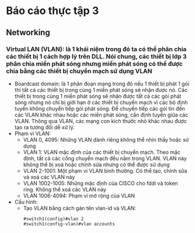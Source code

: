 # Báo cáo thực tập 3
## Networking
### Virtual LAN (VLAN): là 1 khái niệm trong đó ta có thể phân chia các thiết bị 1 cách hợp lý trên DLL. Nói chung, các thiết bị lớp 3 phân chia miền phát sóng nhưng miền phát sóng có thể được chia bằng các thiết bị chuyển mạch sử dụng VLAN
- Boardcast domain: là 1 phân đoạn mạng trong đó nếu 1 thiết bị phát 1 gói thì tất cả các thiết bị trong cùng 1 miền phát sóng sẽ nhận được nó. Các thiết bị trong cùng 1 miền phát sóng sẽ nhận được tất cả các gói phát sóng nhưng nó chỉ bị giới hạn ở các thiết bị chuyển mạch vì các bộ định tuyến không chuyển tiếp gói phát sóng. Để chuyển tiếp các gói tin đến các VLAN khác nhau hoặc các miền phát sóng, cần định tuyến giữa các VLAN. Thông qua VLAN, các mạng con kích thước nhỏ khác nhau được tạo ra tương đối dễ xử lý.
- Phạm vi VLAN:
  - VLAN 0, 4095: Những VLAN dành riêng không thể nhìn thấy hoặc sử dụng
  - VLAN 1: VLAN mặc định của các thiết bị chuyển mạch. Theo mặc định, tất cả các cổng chuyển mạch đều nằm trong VLAN. VLAN này không thể bị xoá hoặc chỉnh sửa nhưng có thể được sử dụng
  - VLAN 2-1001: Một phạm vi VLAN bình thường. Có thể tạo, chỉnh sửa và xoá các VLAN này
  - VLAN 1002-1005: Những mặc định của CISCO cho fddi và token ring. Không thể xoá các VLAN này
  - VLAN 1006-4094: Phạm vi mở rộng của VLAN
- Cấu hình:
  - Tạo VLAN bằng cách gán tên vlan-id và VLAN:
    ```
    #switch1(config)#vlan 2
    #switch1(config-vlan)#vlan accounts
    ```
